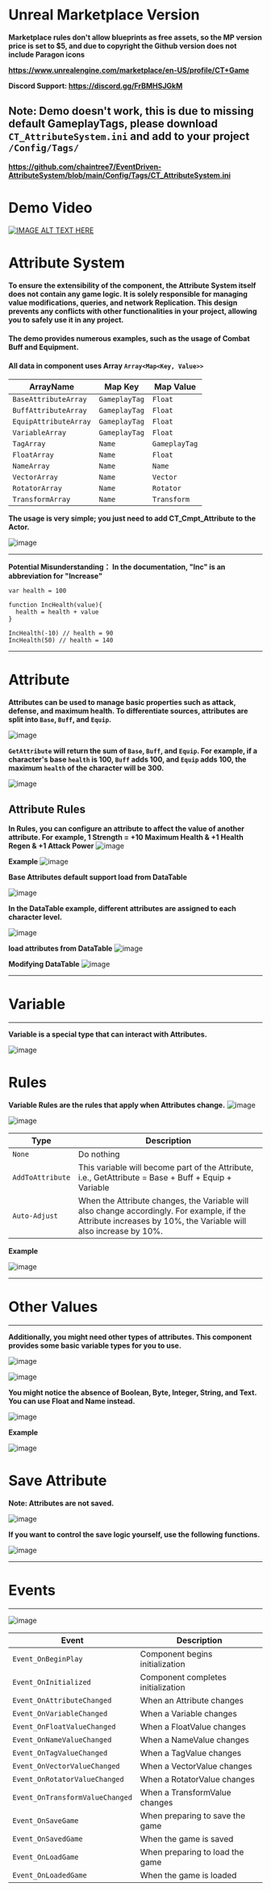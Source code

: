 # Unreal Marketplace Version
**Marketplace rules don't allow blueprints as free assets, so the MP version price is set to $5, and due to copyright the Github version does not include Paragon icons**

**https://www.unrealengine.com/marketplace/en-US/profile/CT+Game**

**Discord Support: https://discord.gg/FrBMHSJGkM**

## Note: Demo doesn't work,  this is due to missing default GameplayTags, please download `CT_AttributeSystem.ini` and add to your project `/Config/Tags/`
**https://github.com/chaintree7/EventDriven-AttributeSystem/blob/main/Config/Tags/CT_AttributeSystem.ini** 

# Demo Video

[![IMAGE ALT TEXT HERE](https://img.youtube.com/vi/qiBBQSkOyvs/0.jpg)](https://youtu.be/qiBBQSkOyvs)

# Attribute System 

#### To ensure the extensibility of the component, the Attribute System itself does not contain any game logic. It is solely responsible for managing value modifications, queries, and network Replication. This design prevents any conflicts with other functionalities in your project, allowing you to safely use it in any project. 
#### The demo provides numerous examples, such as the usage of Combat Buff and Equipment.
#### All data in component uses Array `Array<Map<Key, Value>>`
| ArrayName| Map Key | Map Value |
| ----------- | ----------- | ----------- |
| `BaseAttributeArray` |  `GameplayTag` |  `Float` 
| `BuffAttributeArray` |  `GameplayTag` |  `Float` 
| `EquipAttributeArray` |  `GameplayTag` | `Float` 
| `VariableArray` |  `GameplayTag` | `Float` 
| `TagArray` |  `Name` | `GameplayTag`  
| `FloatArray` |  `Name` | `Float` 
| `NameArray` |  `Name` | `Name`  
| `VectorArray` |  `Name` | `Vector` 
| `RotatorArray` |  `Name` | `Rotator` 
| `TransformArray` |  `Name` | `Transform` 

**The usage is very simple; you just need to add CT_Cmpt_Attribute to the Actor.**

![image](https://github.com/chaintree7/EventDriven-AttributeSystem/assets/87846878/7dfaa4c1-aa56-44dc-9e21-c2ee03208172)



-------

**Potential Misunderstanding： In the documentation, "Inc" is an abbreviation for "Increase"**
```
var health = 100

function IncHealth(value){
  health = health + value
}

IncHealth(-10) // health = 90
IncHealth(50) // health = 140
```

-------

# Attribute 
**Attributes can be used to manage basic properties such as attack, defense, and maximum health. To differentiate sources, attributes are split into `Base`, `Buff`, and `Equip`.**

![image](https://github.com/chaintree7/EventDriven-AttributeSystem/assets/87846878/80ee9c3f-5f62-4ab1-8ca9-cbdc390c7bfb)


**`GetAttribute` will return the sum of `Base`, `Buff`, and `Equip`. For example, if a character's base `health` is 100, `Buff` adds 100, and `Equip` adds 100, the maximum `health` of the character will be 300.**

![image](https://github.com/chaintree7/EventDriven-AttributeSystem/assets/87846878/5c5cb3db-f786-439b-87cb-ba599d631524)


## Attribute Rules
**In Rules, you can configure an attribute to affect the value of another attribute. For example, 1 Strength = +10 Maximum Health & +1 Health Regen & +1 Attack Power**
![image](https://github.com/chaintree7/EventDriven-AttributeSystem/assets/87846878/209a8573-870e-43be-b2a4-0ee42b525c70)


**Example**
![image](https://github.com/chaintree7/EventDriven-AttributeSystem/assets/87846878/3f5547bd-6dbb-4200-84b6-74217836c6ae)



**Base Attributes default support load from DataTable**

![image](https://github.com/chaintree7/EventDriven-AttributeSystem/assets/87846878/d8c9179f-7e13-4230-80db-40b9c41a35d1)


**In the DataTable example, different attributes are assigned to each character level.**

![image](https://github.com/chaintree7/EventDriven-AttributeSystem/assets/87846878/39d2ef06-f190-4404-9a96-0f143e6e2331)


**load attributes from DataTable**
![image](https://github.com/chaintree7/EventDriven-AttributeSystem/assets/87846878/1cf12c80-1bb9-496d-84de-a78977e446e3)



**Modifying DataTable**
![image](https://github.com/chaintree7/EventDriven-AttributeSystem/assets/87846878/1679489a-a848-4252-b3bd-3f7c24825fcd)



-------


# Variable


-------


**Variable is a special type that can interact with Attributes.**

![image](https://github.com/chaintree7/EventDriven-AttributeSystem/assets/87846878/f583799e-649c-42f0-b777-7137fd981b98)



# Rules
**Variable Rules are the rules that apply when Attributes change.**
![image](https://github.com/chaintree7/EventDriven-AttributeSystem/assets/87846878/68576162-08fb-410b-a3c2-9a29541a3b7f)


![image](https://github.com/chaintree7/EventDriven-AttributeSystem/assets/87846878/83185c23-2ef0-4b6b-a7e4-a8cbcdfd5962)




| Type | Description |
| ----------- | ----------- |
| `None` |  Do nothing
| `AddToAttribute` | This variable will become part of the Attribute, i.e., GetAttribute = Base + Buff + Equip + Variable
| `Auto-Adjust` | When the Attribute changes, the Variable will also change accordingly. For example, if the Attribute increases by 10%, the Variable will also increase by 10%.

**Example**

![image](https://github.com/chaintree7/EventDriven-AttributeSystem/assets/87846878/cd2d5285-7dbd-4268-879a-414f4b23968a)




-------

# Other Values


-------
**Additionally, you might need other types of attributes. This component provides some basic variable types for you to use.**

![image](https://github.com/chaintree7/EventDriven-AttributeSystem/assets/87846878/119c5e76-098e-4917-8874-a6ae253c6bed)


![image](https://github.com/chaintree7/EventDriven-AttributeSystem/assets/87846878/b334934f-c9a9-4d4d-b389-f097be1e184d)


**You might notice the absence of Boolean, Byte, Integer, String, and Text. You can use Float and Name instead.**

![image](https://github.com/chaintree7/EventDriven-AttributeSystem/assets/87846878/9cd7377e-2769-44fd-8320-c1ad7c5b8a38)


**Example**

![image](https://github.com/chaintree7/EventDriven-AttributeSystem/assets/87846878/4d1dfd21-8f99-40a5-ae82-cc4aa0955df4)



# Save Attribute
**Note: Attributes are not saved.**

![image](https://github.com/chaintree7/EventDriven-AttributeSystem/assets/87846878/ec396a65-f230-44c7-b734-64a968415b7a)


**If you want to control the save logic yourself, use the following functions.**

![image](https://github.com/chaintree7/EventDriven-AttributeSystem/assets/87846878/ee6e6f5a-483e-4a7f-9d2f-105b3c836c50)






-------

# Events

-------

![image](https://github.com/chaintree7/EventDriven-AttributeSystem/assets/87846878/bab58e77-00cc-4bd9-adf3-70d2cdfd1545)


| Event | Description |
| ----------- | ----------- |
| `Event_OnBeginPlay` |  Component begins initialization
| `Event_OnInitialized` | Component completes initialization
| `Event_OnAttributeChanged` | When an Attribute changes
| `Event_OnVariableChanged` | When a Variable changes
| `Event_OnFloatValueChanged` | When a FloatValue changes
| `Event_OnNameValueChanged` | When a NameValue changes
| `Event_OnTagValueChanged` | When a TagValue changes
| `Event_OnVectorValueChanged` | When a VectorValue changes
| `Event_OnRotatorValueChanged` | When a RotatorValue changes
| `Event_OnTransformValueChanged` | When a TransformValue changes
| `Event_OnSaveGame` | When preparing to save the game
| `Event_OnSavedGame` | When the game is saved
| `Event_OnLoadGame` | When preparing to load the game
| `Event_OnLoadedGame` | When the game is loaded

